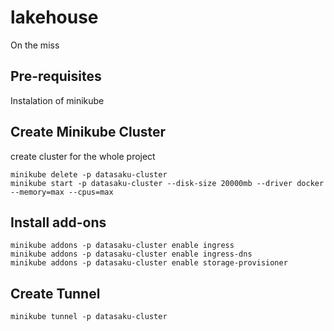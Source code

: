 # lakehouse

On the miss

## Pre-requisites
Instalation of minikube 

## Create Minikube Cluster
create cluster for the whole project
```
minikube delete -p datasaku-cluster 
minikube start -p datasaku-cluster --disk-size 20000mb --driver docker --memory=max --cpus=max
```

## Install add-ons
```
minikube addons -p datasaku-cluster enable ingress 
minikube addons -p datasaku-cluster enable ingress-dns
minikube addons -p datasaku-cluster enable storage-provisioner
```

## Create Tunnel
```
minikube tunnel -p datasaku-cluster
```